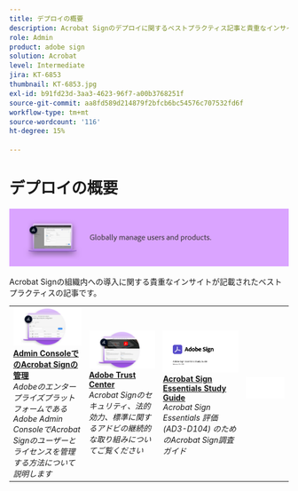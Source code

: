 ```yaml
---
title: デプロイの概要
description: Acrobat Signのデプロイに関するベストプラクティス記事と貴重なインサイト
role: Admin
product: adobe sign
solution: Acrobat
level: Intermediate
jira: KT-6853
thumbnail: KT-6853.jpg
exl-id: b91fd23d-3aa3-4623-96f7-a00b3768251f
source-git-commit: aa8fd589d214879f2bfcb6bc54576c707532fd6f
workflow-type: tm+mt
source-wordcount: '116'
ht-degree: 15%

---
```


# デプロイの概要

![Sign デプロイイメージ](assets/Hero-Deploy.png)

Acrobat Signの組織内への導入に関する貴重なインサイトが記載されたベストプラクティスの記事です。

<table style="table-layout:fixed">
<tr>
  <td>
    <a href="https://helpx.adobe.com/enterprise/using/adobe-sign-for-enterprise.html" target="_blank">
      <img alt="Admin Console" src="assets/Deploy_Admin.png" />
    </a>
    <div>
    <a href="https://helpx.adobe.com/enterprise/using/adobe-sign-for-enterprise.html" target="_blank"><strong>Admin ConsoleでのAcrobat Signの管理</strong></a>
    </div>
    <em>AdobeのエンタープライズプラットフォームであるAdobe Admin ConsoleでAcrobat Signのユーザーとライセンスを管理する方法について説明します</em>
    <br>
  </td>
  <td>
    <a href="https://www.adobe.com/trust/document-cloud-security.html" target="_blank">
      <img alt="Adobe Trust Center" src="assets/Deploy_Trust.png" />
    </a>
    <div>
    <a href="https://www.adobe.com/trust/document-cloud-security.html" target="_blank"><strong>Adobe Trust Center</strong></a>
    </div>
    <em>Acrobat Signのセキュリティ、法的効力、標準に関するアドビの継続的な取り組みについてご覧ください</em>
    <br>
  </td>
  <td>
    <a href="assets/SignStudyGuide.pdf">
      <img alt="Acrobat Sign Essentials Study Guide" src="assets/SignStudyGuide.png" />
    </a>
    <div>
    <a href="assets/SignStudyGuide.pdf"><strong>Acrobat Sign Essentials Study Guide</strong></a>
    </div>
    <em>Acrobat Sign Essentials 評価 (AD3-D104) のためのAcrobat Sign調査ガイド</em>
    <br>
  </td>
  <td>
    <img alt="スペーサー" src="assets/Whitespacer.png" />
    <div>
    <br>
  </td>
</tr>
</table>
